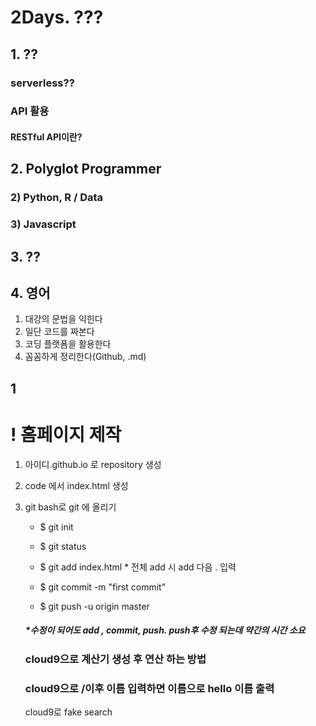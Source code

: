 # 2Days. ???

## 1. ??

### serverless??

### API 활용

#### RESTful API이란?



## 2. Polyglot Programmer

### 2) Python, R / Data

### 3) Javascript



## 3. ??



## 4. 영어



1. 대강의 문법을 익힌다
2. 일단 코드를 짜본다
3. 코딩 플랫폼을 활용한다
4. 꼼꼼하게 정리한다(Github, .md)

## 1 

# ! 홈페이지 제작

1. 아이디.github.io 로 repository 생성

2. code  에서 index.html 생성

3. git bash로 git 에 올리기

   - $ git init
   - $ git status

   - $ git add index.html * 전체 add 시 add 다음 . 입력
   - $ git commit -m "first commit"
   - $ git push -u origin master

   #####  *수정이 되어도 add , commit, push. push후 수정 되는데 약간의 시간 소요



   ### cloud9으로 계산기 생성 후 연산 하는 방법 

   ### cloud9으로 /이후 이름 입력하면 이름으로 hello 이름 출력



    cloud9로 fake search








